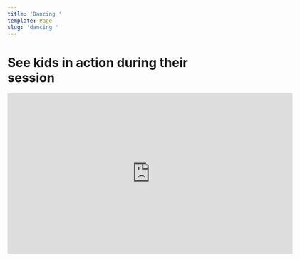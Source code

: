 ```yaml
---
title: 'Dancing '
template: Page
slug: 'dancing '
---
```

# See kids in action during their session

<iframe src="https://player.vimeo.com/video/264190839" width="640" height="360" frameborder="0" webkitallowfullscreen mozallowfullscreen allowfullscreen></iframe>
